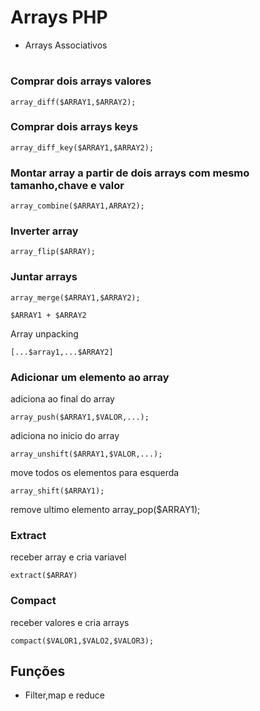 # Arrays PHP

- Arrays Associativos 

#

### Comprar dois arrays valores

```
array_diff($ARRAY1,$ARRAY2);
```

### Comprar dois arrays keys

```
array_diff_key($ARRAY1,$ARRAY2);
```

### Montar array a partir de dois arrays com mesmo tamanho,chave e valor  

```
array_combine($ARRAY1,ARRAY2);
```



### Inverter array

```
array_flip($ARRAY);
```


### Juntar arrays 

```
array_merge($ARRAY1,$ARRAY2);
```

```
$ARRAY1 + $ARRAY2
```

Array unpacking
```
[...$array1,...$ARRAY2]
```

### Adicionar um elemento ao array

adiciona ao final do array
```
array_push($ARRAY1,$VALOR,...);
```

adiciona no inicio do array
```
array_unshift($ARRAY1,$VALOR,...);
```

move todos os elementos para esquerda  
```
array_shift($ARRAY1);
```

remove ultimo elemento
array_pop($ARRAY1);

### Extract 

receber array e cria variavel
```
extract($ARRAY)
```

### Compact 
receber valores e cria arrays
```
compact($VALOR1,$VALO2,$VALOR3);
```


## Funções

- Filter,map e reduce

